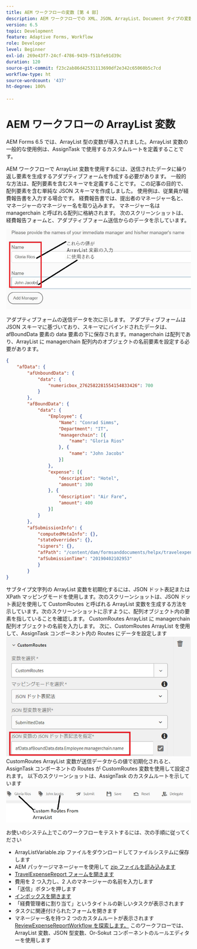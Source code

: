 ```yaml
---
title: AEM ワークフローの変数 [第 4 部]
description: AEM ワークフローでの XML、JSON、ArrayList、Document タイプの変数の使用
version: 6.5
topic: Development
feature: Adaptive Forms, Workflow
role: Developer
level: Beginner
exl-id: 269e43f7-24cf-4786-9439-f51bfe91d39c
duration: 120
source-git-commit: f23c2ab86d42531113690df2e342c65060b5c7cd
workflow-type: ht
source-wordcount: '437'
ht-degree: 100%

---
```


# AEM ワークフローの ArrayList 変数

AEM Forms 6.5 では、ArrayList 型の変数が導入されました。ArrayList 変数の一般的な使用例は、AssignTask で使用するカスタムルートを定義することです。

AEM ワークフローで ArrayList 変数を使用するには、送信されたデータに繰り返し要素を生成するアダプティブフォームを作成する必要があります。 一般的な方法は、配列要素を含むスキーマを定義することです。 この記事の目的で、配列要素を含む単純な JSON スキーマを作成しました。 使用例は、従業員が経費報告書を入力する場合です。 経費報告書では、提出者のマネージャー名と、マネージャーのマネージャー名を取り込みます。 マネージャー名は managerchain と呼ばれる配列に格納されます。 次のスクリーンショットは、経費報告フォームと、アダプティブフォーム送信からのデータを示しています。

![expensereport](assets/expensereport.jpg)

アダプティブフォームの送信データを次に示します。 アダプティブフォームは JSON スキーマに基づいており、スキーマにバインドされたデータは、afBoundData 要素の data 要素の下に保存されます。managerchain は配列であり、ArrayList に managerchain 配列内のオブジェクトの名前要素を設定する必要があります。

```json
{
    "afData": {
        "afUnboundData": {
            "data": {
                "numericbox_2762582281554154833426": 700
            }
        },
        "afBoundData": {
            "data": {
                "Employee": {
                    "Name": "Conrad Simms",
                    "Department": "IT",
                    "managerchain": [{
                        "name": "Gloria Rios"
                    }, {
                        "name": "John Jacobs"
                    }]
                },
                "expense": [{
                    "description": "Hotel",
                    "amount": 300
                }, {
                    "description": "Air Fare",
                    "amount": 400
                }]
            }
        },
        "afSubmissionInfo": {
            "computedMetaInfo": {},
            "stateOverrides": {},
            "signers": {},
            "afPath": "/content/dam/formsanddocuments/helpx/travelexpensereport",
            "afSubmissionTime": "20190402102953"
            }
        }
}
```

サブタイプ文字列の ArrayList 変数を初期化するには、JSON ドット表記または XPath マッピングモードを使用します。次のスクリーンショットは、JSON ドット表記を使用して CustomRoutes と呼ばれる ArrayList 変数を生成する方法を示しています。次のスクリーンショットに示すように、配列オブジェクト内の要素を指していることを確認します。 CustomRoutes ArrayList に managerchain 配列オブジェクトの名前を入力します。
次に、CustomRoutes ArrayList を使用して、AssignTask コンポーネント内の Routes にデータを設定します
![customroutes](assets/arraylist.jpg)
CustomRoutes ArrayList 変数が送信データからの値で初期化されると、AssignTask コンポーネントの Routes が CustomRoutes 変数を使用して設定されます。 以下のスクリーンショットは、AssignTask のカスタムルートを示しています
![asingtask](assets/customactions.jpg)

お使いのシステム上でこのワークフローをテストするには、次の手順に従ってください

* ArrayListVariable.zip ファイルをダウンロードしてファイルシステムに保存します
* AEM パッケージマネージャーを使用して [zip ファイルを読み込みます](assets/arraylistvariable.zip) 
* [TravelExpenseReport フォームを開きます](http://localhost:4502/content/dam/formsanddocuments/helpx/travelexpensereport/jcr:content?wcmmode=disabled)
* 費用を 2 つ入力し、2 人のマネージャーの名前を入力します
* 「送信」ボタンを押します
* [インボックスを開きます](http://localhost:4502/aem/inbox)
* 「経費管理者に割り当て」というタイトルの新しいタスクが表示されます
* タスクに関連付けられたフォームを開きます
* マネージャー名を持つ 2 つのカスタムルートが表示されます
  [ReviewExpenseReportWorkflow を探索します。](http://localhost:4502/editor.html/conf/global/settings/workflow/models/ReviewExpenseReport.html) このワークフローでは、ArrayList 変数、JSON 型変数、Or-Sokut コンポーネントのルールエディターを使用します
